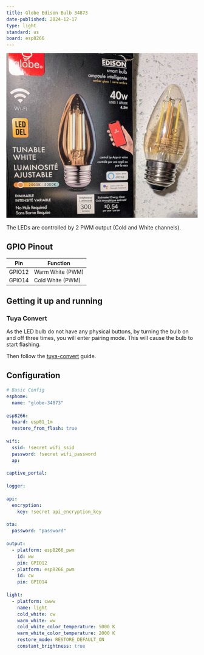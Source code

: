 ```yaml
---
title: Globe Edison Bulb 34873
date-published: 2024-12-17
type: light
standard: us
board: esp8266
---
```


![Product Image](./Globe-34873.jpg "Product Image")

The LEDs are controlled by 2 PWM output (Cold and White channels).

## GPIO Pinout

| Pin    | Function         |
| ------ | ---------------- |
| GPIO12 | Warm White (PWM) |
| GPIO14 | Cold White (PWM) |

## Getting it up and running

### Tuya Convert

As the LED bulb do not have any physical buttons, by turning the bulb on and off three times, you will enter pairing
mode. This will cause the bulb to start flashing.

Then follow the [tuya-convert](/devices/tuya-convert) guide.

## Configuration

```yaml
# Basic Config
esphome:
  name: "globe-34873"

esp8266:
  board: esp01_1m
  restore_from_flash: true

wifi:
  ssid: !secret wifi_ssid
  password: !secret wifi_password
  ap:

captive_portal:

logger:

api:
  encryption:
    key: !secret api_encryption_key

ota:
  password: "password"

output:
  - platform: esp8266_pwm
    id: ww
    pin: GPIO12
  - platform: esp8266_pwm
    id: cw
    pin: GPIO14

light:
  - platform: cwww
    name: light
    cold_white: cw
    warm_white: ww
    cold_white_color_temperature: 5000 K
    warm_white_color_temperature: 2000 K
    restore_mode: RESTORE_DEFAULT_ON
    constant_brightness: true
```
